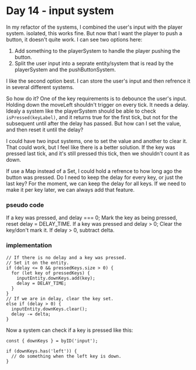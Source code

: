 # Day 14 - input system

In my refactor of the systems, I combined the user's input with the player system. isolated, this works fine. But now that I want the player to push a button, it doesn't quite work. I can see two options here:

1. Add something to the playerSystem to handle the player pushing the button.
2. Split the user input into a seprate entity/system that is read by the playerSystem and the  pushButtonSystem.

I like the second option best. I can store the user's input and then refrence it in several different systems. 

So how do it? One of the key requirements is to debounce the user's input. Holding down the moveLeft shouldn't trigger on every tick. It needs a delay. Idealy a system like the playerSystem should be able to check `isPressed(keyLabel)`, and it returns true for the first tick, but not for the subsequent until after the delay has passed. But how can I set the value, and then reset it until the delay?

I could have two input systems, one to set the value and another to clear it. That could work, but I feel like there is a better solution. If the key was pressed last tick, and it's still pressed this tick, then we shouldn't count it as down.

If use a Map instead of a Set, I could hold a refrence to how long ago the button was pressed. Do I need to keep the delay for every key, or just the last key? For the moment, we can keep the delay for all keys. If we need to make it per key later, we can always add that feature.

### pseudo code
If a key was pressed, and delay === 0; Mark the key as being pressed, reset delay = DELAY_TIME.
If a key was pressed and delay > 0; Clear the key/don't mark it.
If delay > 0, subtract delta.

### implementation
```
// If there is no delay and a key was pressed.
// Set it on the entity.
if (delay <= 0 && pressedKeys.size > 0) {
  for (let key of pressedKeys) {
    inputEntity.downKeys.add(key);
    delay = DELAY_TIME;
  }
}
// If we are in delay, clear the key set.
else if (delay > 0) {
  inputEntity.downKeys.clear();
  delay -= delta;
}
```

Now a system can check if a key is pressed like this:

```
const { downKeys } = byID('input');

if (downKeys.has('left')) {
  // do something when the left key is down.
}
```

